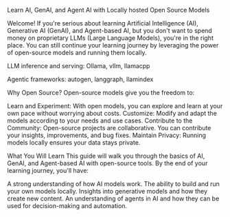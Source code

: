 Learn AI, GenAI, and Agent AI with Locally hosted Open Source Models

Welcome! If you're serious about learning Artificial Intelligence (AI), Generative AI (GenAI), and Agent-based AI, but you don't want to spend money on proprietary LLMs (Large Language Models), you're in the right place. You can still continue your learning journey by leveraging the power of open-source models and running them locally.

LLM inference and serving:
Ollama, vllm, llamacpp

Agentic frameworks:
autogen, langgraph, llamindex

Why Open Source?
Open-source models give you the freedom to:

Learn and Experiment: With open models, you can explore and learn at your own pace without worrying about costs.
Customize: Modify and adapt the models according to your needs and use cases.
Contribute to the Community: Open-source projects are collaborative. You can contribute your insights, improvements, and bug fixes.
Maintain Privacy: Running models locally ensures your data stays private.

What You Will Learn
This guide will walk you through the basics of AI, GenAI, and Agent-based AI with open-source tools. By the end of your learning journey, you'll have:

A strong understanding of how AI models work.
The ability to build and run your own models locally.
Insights into generative models and how they create new content.
An understanding of agents in AI and how they can be used for decision-making and automation.
